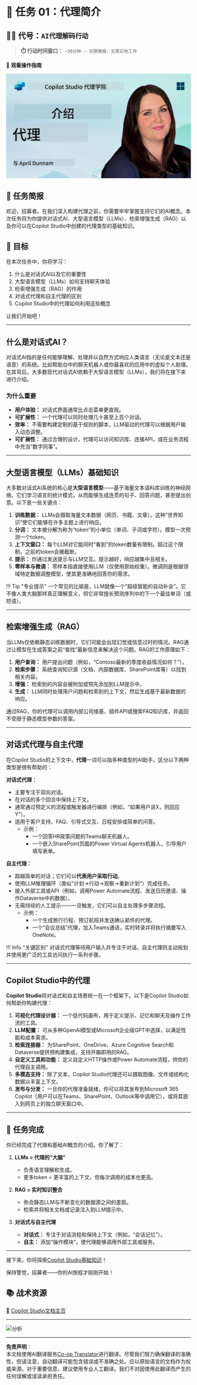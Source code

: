 <!--
CO_OP_TRANSLATOR_METADATA:
{
  "original_hash": "d6706e107678264168d77b2e107710b1",
  "translation_date": "2025-10-18T03:03:17+00:00",
  "source_file": "docs/recruit/01-introduction-to-agents/README.md",
  "language_code": "zh"
}
-->
# 🚨 任务 01：代理简介

## 🕵️‍♂️ 代号：`AI代理解码行动`

> **⏱️ 行动时间窗口：** `~30分钟 – 仅限情报，无需实地工作`

🎥 **观看操作指南**

[![代理简介视频缩略图](../../../../../translated_images/video-thumbnail.56c0520a784a1a84608827574db5010a6f965836fb120255de402d20f2259f15.zh.jpg)](https://www.youtube.com/watch?v=BhPz_zicUnM "在YouTube上观看操作指南")

## 🎯 任务简报

欢迎，招募者。在我们深入构建代理之前，你需要牢牢掌握支持它们的AI概念。本次任务将为你提供对话式AI、大型语言模型（LLMs）、检索增强生成（RAG）以及你可以在Copilot Studio中创建的代理类型的基础知识。

## 🔎 目标

在本次任务中，你将学习：

1. 什么是对话式AI以及它的重要性  
1. 大型语言模型（LLMs）如何支持聊天体验  
1. 检索增强生成（RAG）的作用  
1. 对话式代理和自主代理的区别  
1. Copilot Studio中的代理如何利用这些概念  

让我们开始吧！

---

## 什么是对话式AI？

对话式AI指的是任何能够理解、处理并以自然方式响应人类语言（无论是文本还是语音）的系统。比如帮助台中的聊天机器人或你最喜欢的应用中的虚拟个人助理。在其背后，大多数现代对话式AI依赖于大型语言模型（LLMs），我们将在接下来进行介绍。

### 为什么重要

- **用户体验：** 对话式界面通常比点击菜单更直观。  
- **可扩展性：** 一个代理可以同时处理几十甚至上百个对话。  
- **效率：** 不需要构建定制的基于规则的脚本，LLM驱动的代理可以根据用户输入动态调整。  
- **可扩展性：** 通过合理的设计，代理可以访问知识库、连接API，或在业务流程中充当“数字同事”。

---

## 大型语言模型（LLMs）基础知识

大多数对话式AI系统的核心是**大型语言模型**——基于海量文本语料库训练的神经网络。它们学习语言的统计模式，从而能够生成连贯的句子、回答问题，甚至提出创意。以下是一些关键点：

1. **训练数据：** LLMs会摄取海量文本数据（网页、书籍、文章）。这种“世界知识”使它们能够在许多主题上进行响应。  
1. **分词：** 文本被分解为称为“token”的小单位（单词、子词或字符）。模型一次预测一个token。  
1. **上下文窗口：** 每个LLM对它能同时“看到”的token数量有限制。超过这个限制，之前的token会被截断。  
1. **提示：** 你通过发送提示与LLM交互。提示越好，响应越集中且相关。  
1. **零样本与微调：** 零样本指直接使用LLM（仅使用原始权重）。微调则是根据领域特定数据调整模型，使其更准确地回答你的需求。

!!! Tip "专业提示"
    一个常见的比喻是，LLM就像一个“超级智能的自动补全”。它不像人类大脑那样真正理解意义，但它非常擅长预测序列中的下一个最佳单词（或短语）。

---

## 检索增强生成（RAG）

当LLMs仅依赖静态训练数据时，它们可能会出现幻觉或信息过时的情况。RAG通过让模型在生成答案之前“查找”最新信息来解决这个问题。RAG的工作原理如下：

1. **用户查询：** 用户提出问题（例如，“Contoso最新的季度收益情况如何？”）。  
1. **检索步骤：** 系统查询知识源（文档、内部数据库、SharePoint库等）以找到相关内容。  
1. **增强：** 检索到的内容会被附加或预先添加到LLM提示中。  
1. **生成：** LLM同时处理用户问题和检索到的上下文，然后生成基于最新数据的响应。  

通过RAG，你的代理可以调用内部公司维基、插件API或搜索FAQ知识库，并返回不受限于静态模型参数的答案。

---

## 对话式代理与自主代理

在Copilot Studio的上下文中，**代理**一词可以指多种类型的AI助手。区分以下两种类型是很有帮助的：

**对话式代理：**

- 主要专注于双向对话。  
- 在对话的多个回合中保持上下文。  
- 通常通过预定义的流程或触发器进行编排（例如，“如果用户说X，则回应Y”）。  
- 适用于客户支持、FAQ、引导式交互、日程安排或简单的问答。  
  - 示例：  
    - 一个回答HR政策问题的Teams聊天机器人。  
    - 一个嵌入SharePoint页面的Power Virtual Agents机器人，引导用户填写表单。  

**自主代理：**

- 超越简单的对话；它们可以**代表用户采取行动**。  
- 使用LLM推理循环（类似“计划→行动→观察→重新计划”）完成任务。  
- 接入外部工具或API（例如，调用Power Automate流程、发送日历邀请、操作Dataverse中的数据）。  
- 无需持续的人工提示——一旦触发，它们可以自主处理多步骤流程。  
  - 示例：  
    - 一个生成旅行行程、预订航班并发送确认邮件的代理。  
    - 一个“会议总结”代理，加入Teams通话，实时转录并将执行摘要写入OneNote。  

!!! Info "关键区别"
    对话式代理等待用户输入并专注于对话。自主代理则主动规划并使用更广泛的工具访问执行一系列步骤。

---

## Copilot Studio中的代理

**Copilot Studio**将对话式和自主场景统一在一个框架下。以下是Copilot Studio如何帮助你构建代理：

1. **可视化代理设计器：** 一个低代码画布，用于定义提示、记忆和聊天及操作工作流的工具。  
1. **LLM配置：** 可从多种OpenAI模型或Microsoft企业级GPT中选择，以满足性能和成本需求。  
1. **检索连接器：** 为SharePoint、OneDrive、Azure Cognitive Search和Dataverse提供预构建集成，支持开箱即用的RAG。  
1. **自定义工具和功能：** 定义自定义HTTP操作或Power Automate流程，供你的代理自主调用。  
1. **多模态支持：** 除了文本，Copilot Studio代理还可以摄取图像、文件或结构化数据以丰富上下文。  
1. **发布与分发：** 一旦你的代理准备就绪，你可以将其发布到Microsoft 365 Copilot（用户可以在Teams、SharePoint、Outlook等中调用它），或将其嵌入到网页上的独立聊天窗口中。

---

## 🎉 任务完成

你已经完成了代理和基础AI概念的介绍。你了解了：

1. **LLMs = 代理的“大脑”**  
   - 负责语言理解和生成。  
   - 更多token = 更丰富的上下文，但每次调用的成本也更高。  

1. **RAG = 实时知识整合**  
   - 弥合静态LLM与不断变化的数据源之间的差距。  
   - 检索并将相关文档或记录注入到LLM提示中。  

1. **对话式与自主代理**  
   - **对话式：** 专注于对话流程和保持上下文（例如，“会话记忆”）。  
   - **自主：** 添加“操作模块”，使代理能够调用外部工具或服务。

---
接下来，你将探索[Copilot Studio基础知识](../02-copilot-studio-fundamentals/README.md)！

保持警觉，招募者——你的AI旅程才刚刚开始！

## 📚 战术资源

🔗 [Copilot Studio文档主页](https://learn.microsoft.com/microsoft-copilot-studio/)

---

<!-- markdownlint-disable-next-line MD033 -->
<img src="https://m365-visitor-stats.azurewebsites.net/agent-academy/recruit/01-introduction-to-agents" alt="分析" />

---

**免责声明**：  
本文档使用AI翻译服务[Co-op Translator](https://github.com/Azure/co-op-translator)进行翻译。尽管我们努力确保翻译的准确性，但请注意，自动翻译可能包含错误或不准确之处。应以原始语言的文档作为权威来源。对于重要信息，建议使用专业人工翻译。我们不对因使用此翻译而产生的任何误解或误读承担责任。